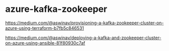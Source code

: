 # azure-kafka-zookeeper

https://medium.com/@aswinav/provisioning-a-kafka-zookeeper-cluster-on-azure-using-terraform-b7fb5c846531

https://medium.com/@aswinav/deploying-a-kafka-and-zookeeper-cluster-on-azure-using-ansible-81f80930c7af
